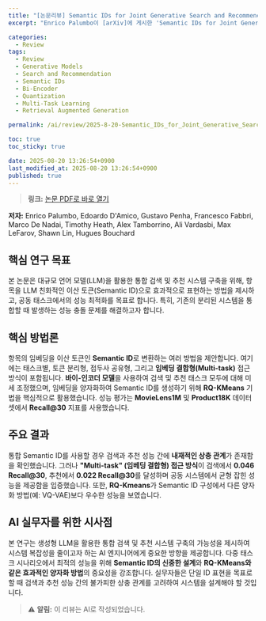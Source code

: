 ```yaml
---
title: "[논문리뷰] Semantic IDs for Joint Generative Search and Recommendation"
excerpt: "Enrico Palumbo이 [arXiv]에 게시한 'Semantic IDs for Joint Generative Search and Recommendation' 논문에 대한 자세한 리뷰입니다."

categories:
  - Review
tags:
  - Review
  - Generative Models
  - Search and Recommendation
  - Semantic IDs
  - Bi-Encoder
  - Quantization
  - Multi-Task Learning
  - Retrieval Augmented Generation

permalink: /ai/review/2025-8-20-Semantic_IDs_for_Joint_Generative_Search_and_Recommendation/

toc: true
toc_sticky: true

date: 2025-08-20 13:26:54+0900
last_modified_at: 2025-08-20 13:26:54+0900
published: true
---
```

> **링크:** [논문 PDF로 바로 열기](https://arxiv.org/abs/2508.10478)

**저자:** Enrico Palumbo, Edoardo D'Amico, Gustavo Penha, Francesco Fabbri, Marco De Nadai, Timothy Heath, Alex Tamborrino, Ali Vardasbi, Max LeFarov, Shawn Lin, Hugues Bouchard



## 핵심 연구 목표
본 논문은 대규모 언어 모델(LLM)을 활용한 통합 검색 및 추천 시스템 구축을 위해, 항목을 LLM 친화적인 이산 토큰(Semantic ID)으로 효과적으로 표현하는 방법을 제시하고, 공동 태스크에서의 성능 최적화를 목표로 합니다. 특히, 기존의 분리된 시스템을 통합할 때 발생하는 성능 충돌 문제를 해결하고자 합니다.

## 핵심 방법론
항목의 임베딩을 이산 토큰인 **Semantic ID**로 변환하는 여러 방법을 제안합니다. 여기에는 태스크별, 토큰 분리형, 접두사 공유형, 그리고 **임베딩 결합형(Multi-task)** 접근 방식이 포함됩니다. **바이-인코더 모델**을 사용하여 검색 및 추천 태스크 모두에 대해 미세 조정했으며, 임베딩을 양자화하여 Semantic ID를 생성하기 위해 **RQ-KMeans** 기법을 핵심적으로 활용했습니다. 성능 평가는 **MovieLens1M** 및 **Product18K** 데이터셋에서 **Recall@30** 지표를 사용했습니다.

## 주요 결과
통합 Semantic ID를 사용할 경우 검색과 추천 성능 간에 **내재적인 상충 관계**가 존재함을 확인했습니다. 그러나 **"Multi-task" (임베딩 결합형) 접근 방식**이 검색에서 **0.046 Recall@30**, 추천에서 **0.022 Recall@30**를 달성하며 공동 시스템에서 균형 잡힌 성능을 제공함을 입증했습니다. 또한, **RQ-Kmeans**가 Semantic ID 구성에서 다른 양자화 방법(예: VQ-VAE)보다 우수한 성능을 보였습니다.

## AI 실무자를 위한 시사점
본 연구는 생성형 LLM을 활용한 통합 검색 및 추천 시스템 구축의 가능성을 제시하여 시스템 복잡성을 줄이고자 하는 AI 엔지니어에게 중요한 방향을 제공합니다. 다중 태스크 시나리오에서 최적의 성능을 위해 **Semantic ID의 신중한 설계**와 **RQ-KMeans와 같은 효과적인 양자화 방법**의 중요성을 강조합니다. 실무자들은 단일 ID 표현을 목표로 할 때 검색과 추천 성능 간의 불가피한 상충 관계를 고려하여 시스템을 설계해야 할 것입니다.

> ⚠️ **알림:** 이 리뷰는 AI로 작성되었습니다.